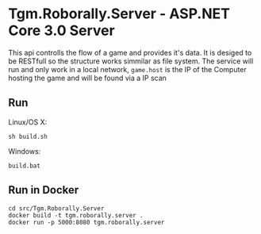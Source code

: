 # Tgm.Roborally.Server - ASP.NET Core 3.0 Server

This api controlls the flow of a game and provides it's data.
It is desiged to be RESTfull so the structure works simmilar as file system.
The service will run and only work in a local network, `game.host` is the IP of the Computer hosting the game and will be found via a IP scan

## Run

Linux/OS X:

```
sh build.sh
```

Windows:

```
build.bat
```
## Run in Docker

```
cd src/Tgm.Roborally.Server
docker build -t tgm.roborally.server .
docker run -p 5000:8080 tgm.roborally.server
```
